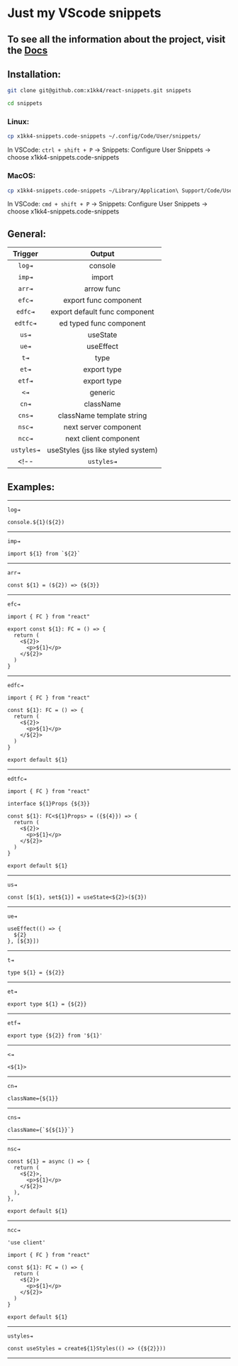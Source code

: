 # Just my VScode snippets 

## To see all the information about the project, visit the [Docs](https://sn1pp3ts.x1kk4.online)

## Installation:

```bash
git clone git@github.com:x1kk4/react-snippets.git snippets
```

```bash
cd snippets
```

### Linux:
```bash
cp x1kk4-snippets.code-snippets ~/.config/Code/User/snippets/
```

In VSCode: `ctrl + shift + P` -> Snippets: Configure User Snippets -> choose x1kk4-snippets.code-snippets

### MacOS:
```bash
cp x1kk4-snippets.code-snippets ~/Library/Application\ Support/Code/User/snippets/
```

In VSCode: `cmd + shift + P` -> Snippets: Configure User Snippets -> choose x1kk4-snippets.code-snippets
## General:
| **Trigger** |          **Output**                |
|:-----------:|:----------------------------------:|
|   `log⇥`    |              console               |
|   `imp⇥`    |              import                |
|   `arr⇥`    |            arrow func              |
|   `efc⇥`    |       export func component        |
|   `edfc⇥`   |   export default func component    |
|  `edtfc⇥`   |      ed typed func component       |
|    `us⇥`    |             useState               |
|    `ue⇥`    |             useEffect              |
|    `t⇥`     |               type                 |
|    `et⇥`    |            export type             |
|    `etf⇥`   |            export type             |
|    `<⇥`     |              generic               |
|    `cn⇥`    |             className              |
|    `cns⇥`   |     className template string      |
|   `nsc⇥`    |       next server component        |
|   `ncc⇥`    |       next client component        |
|  `ustyles⇥` | useStyles (jss like styled system) |
<!-- | `ustyles⇥`  |       useStyles (jss like styled system)           | -->

## Examples:
---
`log⇥`
```tsx
console.${1}(${2})
```
---
`imp⇥`
```tsx
import ${1} from `${2}`
```
---
`arr⇥`
```tsx
const ${1} = (${2}) => {${3}}
```
---
`efc⇥`
```tsx
import { FC } from "react"

export const ${1}: FC = () => {
  return (
    <${2}>
      <p>${1}</p>
    </${2}>
  )
}
```
---
`edfc⇥`
```tsx
import { FC } from "react"

const ${1}: FC = () => {
  return (
    <${2}>
      <p>${1}</p>
    </${2}>
  )
}

export default ${1}
```
---
`edtfc⇥`
```tsx
import { FC } from "react"

interface ${1}Props {${3}}

const ${1}: FC<${1}Props> = ({${4}}) => {
  return (
    <${2}>
      <p>${1}</p>
    </${2}>
  )
}

export default ${1}
```
---
`us⇥`
```tsx
const [${1}, set${1}] = useState<${2}>(${3})
```
---
`ue⇥`
```tsx
useEffect(() => {
  ${2}
}, [${3}])
```
---
`t⇥`
```tsx
type ${1} = {${2}}
```
---
`et⇥`
```tsx
export type ${1} = {${2}}
```
---
`etf⇥` 
```tsx
export type {${2}} from '${1}'
```
---
`<⇥`
```tsx
<${1}>
```
---
`cn⇥`
```tsx
className={${1}}
```
---
`cns⇥`
```tsx
className={`${${1}}`}
```
---
`nsc⇥`
```tsx
const ${1} = async () => {
  return (
    <${2}>,
	  <p>${1}</p>
	</${2}>
  ),
},

export default ${1}
```
---
`ncc⇥`
```tsx
'use client'

import { FC } from "react"

const ${1}: FC = () => {
  return (
    <${2}>
      <p>${1}</p>
    </${2}>
  )
}

export default ${1}
```
---
`ustyles⇥`
```tsx
const useStyles = create${1}Styles(() => ({${2}}))
```
---